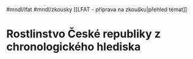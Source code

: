 #mndl/lfat #mndl/zkousky [[LFAT - příprava na zkoušku|přehled témat]]
# Rostlinstvo České republiky z chronologického hlediska

